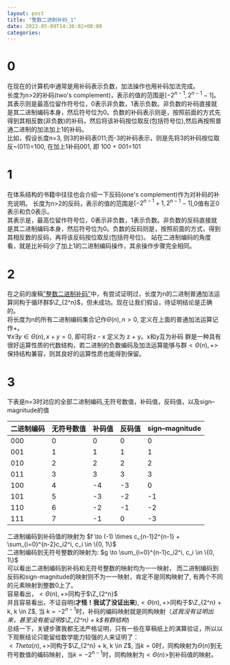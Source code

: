 ```yaml
---
layout: post
title: "整数二进制补码_1"
date: 2023-05-09T14:36:02+08:00
categories:
---
```


# 0
在现在的计算机中通常是用补码表示负数，加法操作也用补码加法完成。  
长度为n>2的补码(two's complement)，表示的值的范围是$[-2^{n-1}, 2^{n-1}-1]$。  
其表示则是最高位留作符号位，0表示非负数，1表示负数。非负数的补码直接就是其二进制编码本身，然后符号位为0。负数的补码表示则是，按照前面的方式先得到其相反数(非负数)的补码，然后将该补码按位取反(包括符号位),然后再按照普通二进制的加法加上1的补码。  
比如，假设长度n=3, 则3的补码表011;而-3的补码表示，则是先将3的补码按位取反~(011)=100, 在加上1补码001, 即 100 + 001=101  

# 1
在体系结构的书籍中往往也会介绍一下反码(one's complement)作为对补码的补充说明。
长度为n>2的反码，表示的值的范围是$[-2^{n-1} + 1,2^{n-1} -1]$,0值有正0表示和负0表示。  
其表示是，最高位留作符号位，0表示非负数，1表示负数。非负数的反码直接就是其二进制编码本身，然后符号位为0。负数的反码则是，按照前面的方式，得到其相反数的反码，再将该反码按位取反(包括符号位)。
站在二进制编码的角度看，就是比补码少了加上1的二进制编码操作，其余操作步骤完全相同。

# 2
在之前的废稿["整数二进制补码"](/posts/2023-05-06-%E6%95%B4%E6%95%B0%E4%BA%8C%E8%BF%9B%E5%88%B6%E8%A1%A5%E7%A0%81.md)中，有尝试证明过，长度为n的二进制普通加法运算同构于循环群$\Z_{2^n}$，但未成功。现在让我们假设，待证明结论是正确的。  
将长度为n的所有二进制编码集合记作$\Theta(n), n > 0$, 定义在上面的普通加法运算记作+。  
$\forall x \exists y \in \Theta(n), x+y=0$, 即可将z - x 定义为 z + y。x和y互为补码
群是一种具有很好运算性质的代数结构，若二进制的负数编码及加法运算能够与群$<\Theta(n), +>$保持结构兼容，则其良好的运算性质也能得到保留。  

# 3
下表是n=3时对应的全部二进制编码,无符号数值，补码值，反码值，以及sign–magnitude的值

<table>
<thead>
<tr>
<th>二进制编码</th>
<th>无符号数值</th>
<th>补码值</th>
<th>反码值</th>
<th>sign–magnitude</th>
</tr>
</thead>
<tbody>
<tr>
<td>000</td>
<td>0</td>
<td>0</td>
<td>0</td>
<td>0</td>
</tr>
<tr>
<td>001</td>
<td>1</td>
<td>1</td>
<td>1</td>
<td>1</td>
</tr>
<tr>
<td>010</td>
<td>2</td>
<td>2</td>
<td>2</td>
<td>2</td>
</tr>
<tr>
<td>011</td>
<td>3</td>
<td>3</td>
<td>3</td>
<td>3</td>
</tr>
<tr>
<td>100</td>
<td>4</td>
<td>-4</td>
<td>-3</td>
<td>0</td>
</tr>
<tr>
<td>101</td>
<td>5</td>
<td>-3</td>
<td>-2</td>
<td>-1</td>
</tr>
<tr>
<td>110</td>
<td>6</td>
<td>-2</td>
<td>-1</td>
<td>-2</td>
</tr>
<tr>
<td>111</td>
<td>7</td>
<td>-1</td>
<td>0</td>
<td>-3</td>
</tr>
</tbody>
</table>

二进制编码到补码值的映射为 $f \to (-1) \times c_{n-1}2^{n-1} + \sum_{i=0}^{n-2}c_i2^i, c_i \in \{0, 1\}$  
二进制编码到无符号整数的映射为: $g \to \sum_{i=0}^{n-1}c_i2^i, c_i \in \{0, 1\}$  
可以看出二进制编码到补码和无符号整数的映射均为一一映射，
而二进制编码到反码和sign-magnitude的映射则不为一一映射，肯定不是同构映射了, 有两个不同的元素映射到整数0上了。  
容易看出，$<\Theta(n), +>$同构于$\Z_{2^n}$  
并且容易看出，不证自明(**才怪！我试了没证出来**),$<\Theta(n), +>$同构于$\Z_{2^n} + k, k \in Z$, 当 $k=-2^{n-1}$时，补码的编码映射就是同构映射（*这我没有证明出来，甚至没有能证明$\Z_{2^n} + k$有群结构*)  
总结一下，关键步骤我都无法严格证明，只有一些在草稿纸上的演算验证，所以以下观察结论只能留给数学能力较强的人来证明了：  
$<Theta(n), +>$同构于$\Z_{2^n} + k, k \in Z$, 当$k=0$时，同构映射为$\Theta(n)$到无符号数值的编码映射，当$k=-2^{n-1}$时，同构映射为$<\Theta(n)>$到补码值的映射。
